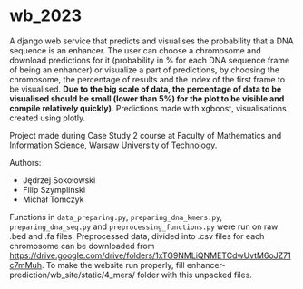 # wb_2023

A django web service that predicts and visualises the probability that a DNA sequence is an enhancer. The user can choose a chromosome and download predictions for it (probability in % for each DNA sequence frame of being an enhancer) or visualize a part of predictions, by choosing the chromosome, the percentage of results and the index of the first frame to be visualised. **Due to the big scale of data, the percentage of data to be visualised should be small (lower than 5%) for the plot to be visible and compile relatively quickly)**. Predictions made with xgboost, visualisations created using plotly.

Project made during Case Study 2 course at Faculty of Mathematics and Information Science, Warsaw University of Technology.

Authors:
* Jędrzej Sokołowski
* Filip Szympliński
* Michał Tomczyk

Functions in `data_preparing.py`, `preparing_dna_kmers.py`,  `preparing_dna_seq.py` and `preprocessing_functions.py` were run on raw .bed and .fa files. Preprocessed data, divided into .csv files for each chromosome can be downloaded from https://drive.google.com/drive/folders/1xTG9NMLiQNMETCdwUvtM6oJZ71c7mMuh. To make the website run properly, fill enhancer-prediction/wb_site/static/4_mers/ folder with this unpacked files.

